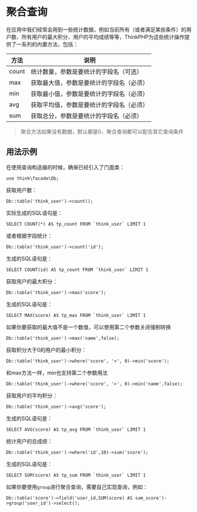 # 聚合查询

在应用中我们经常会用到一些统计数据，例如当前所有（或者满足某些条件）的用户数、所有用户的最大积分、用户的平均成绩等等，ThinkPHP为这些统计操作提供了一系列的内置方法，包括：

|方法|说明|
|---|---|
|count|统计数量，参数是要统计的字段名（可选）|
|max|获取最大值，参数是要统计的字段名（必须）|
|min|获取最小值，参数是要统计的字段名（必须）|
|avg|获取平均值，参数是要统计的字段名（必须）|
|sum|获取总分，参数是要统计的字段名（必须）|

> 聚合方法如果没有数据，默认都是0，聚合查询都可以配合其它查询条件

## 用法示例

在使用查询构造器的时候，确保已经引入了门面类：

```
use think\facade\Db;
```

获取用户数：

```
Db::table('think_user')->count();
```

实际生成的SQL语句是：

```
SELECT COUNT(*) AS tp_count FROM `think_user` LIMIT 1
```

或者根据字段统计：

```
Db::table('think_user')->count('id');
```

生成的SQL语句是：

```
SELECT COUNT(id) AS tp_count FROM `think_user` LIMIT 1
```

获取用户的最大积分：

```
Db::table('think_user')->max('score');
```

生成的SQL语句是：

```
SELECT MAX(score) AS tp_max FROM `think_user` LIMIT 1
```

如果你要获取的最大值不是一个数值，可以使用第二个参数关闭强制转换

```
Db::table('think_user')->max('name',false);
```

获取积分大于0的用户的最小积分：

```
Db::table('think_user')->where('score', '>', 0)->min('score');
```

和max方法一样，min也支持第二个参数用法

```
Db::table('think_user')->where('score', '>', 0)->min('name',false);
```

获取用户的平均积分：

```
Db::table('think_user')->avg('score');
```

生成的SQL语句是：

```
SELECT AVG(score) AS tp_avg FROM `think_user` LIMIT 1
```

统计用户的总成绩：

```
Db::table('think_user')->where('id',10)->sum('score');
```

生成的SQL语句是：

```
SELECT SUM(score) AS tp_sum FROM `think_user` LIMIT 1
```

如果你要使用`group`进行聚合查询，需要自己实现查询，例如：

```
Db::table('score')->field('user_id,SUM(score) AS sum_score')->group('user_id')->select();
```